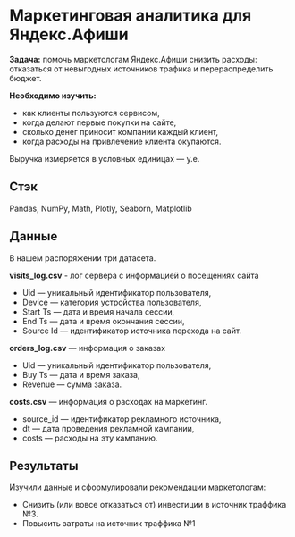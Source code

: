 # Маркетинговая аналитика для Яндекс.Афиши

**Задача:**
помочь маркетологам Яндекс.Афиши снизить расходы: отказаться от невыгодных источников трафика и перераспределить бюджет.

**Необходимо изучить:**
- как клиенты пользуются сервисом,
- когда делают первые покупки на сайте,
- сколько денег приносит компании каждый клиент,
- когда расходы на привлечение клиента окупаются.

Выручка измеряется в условных единицах — у.е.

## Стэк
Pandas, NumPy, Math, Plotly, Seaborn, Matplotlib

## Данные

В нашем распоряжении три датасета.

**visits_log.csv** - лог сервера с информацией о посещениях сайта
- Uid — уникальный идентификатор пользователя,
- Device — категория устройства пользователя,
- Start Ts — дата и время начала сессии,
- End Ts — дата и время окончания сессии,
- Source Id — идентификатор источника перехода на сайт.

**orders_log.csv** — информация о заказах
- Uid — уникальный идентификатор пользователя,
- Buy Ts — дата и время заказа,
- Revenue — сумма заказа.

**costs.csv** — информация о расходах на маркетинг.
- source_id — идентификатор рекламного источника,
- dt — дата проведения рекламной кампании,
- costs — расходы на эту кампанию.

## Результаты
Изучили данные и сформулировали рекомендации маркетологам:
- Снизить (или вовсе отказаться от) инвестиции в источник траффика №3.
- Повысить затраты на источник траффика №1
